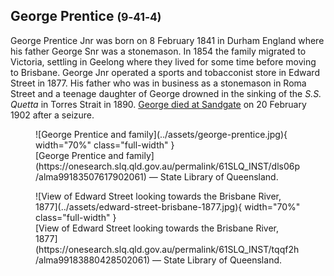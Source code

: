 ## George Prentice <small>(9‑41‑4)</small>

George Prentice Jnr was born on 8 February 1841 in Durham England where his father George Snr was a stonemason. In 1854 the family migrated to Victoria, settling in Geelong where they lived for some time before moving to Brisbane. George Jnr operated a sports and tobacconist store in Edward Street in 1877. His father who was in business as a stonemason in Roma Street and a teenage daughter of George drowned in the sinking of the *S.S. Quetta* in Torres Strait in 1890. [George died at Sandgate](https://trove.nla.gov.au/newspaper/article/183135149) on 20 February 1902 after a seizure.

<figure markdown>
  ![George Prentice and family](../assets/george-prentice.jpg){ width="70%"  class="full-width" }
  <figcaption markdown>[George Prentice and family](https://onesearch.slq.qld.gov.au/permalink/61SLQ_INST/dls06p/alma99183507617902061) — State Library of Queensland.</figcaption>
</figure>

<figure markdown>
  ![View of Edward Street looking towards the Brisbane River, 1877](../assets/edward-street-brisbane-1877.jpg){ width="70%"  class="full-width" }
  <figcaption markdown>[View of Edward Street looking towards the Brisbane River, 1877](https://onesearch.slq.qld.gov.au/permalink/61SLQ_INST/tqqf2h/alma99183880428502061) — State Library of Queensland.</figcaption>
</figure>

<!-- 
https://trove.nla.gov.au/newspaper/article/19148060  
https://onesearch.slq.qld.gov.au/permalink/61SLQ_INST/tqqf2h/alma99183513698202061 old
https://onesearch.slq.qld.gov.au/permalink/61SLQ_INST/tqqf2h/alma99183906327202061
 edward street
-->
